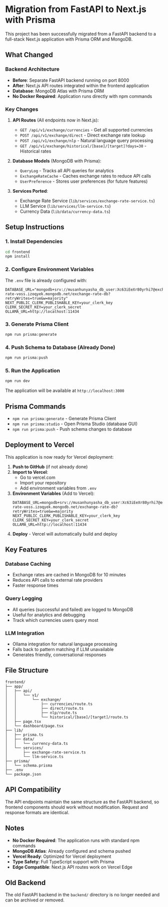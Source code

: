 # Migration from FastAPI to Next.js with Prisma

This project has been successfully migrated from a FastAPI backend to a full-stack Next.js application with Prisma ORM and MongoDB.

## What Changed

### Backend Architecture
- **Before**: Separate FastAPI backend running on port 8000
- **After**: Next.js API routes integrated within the frontend application
- **Database**: MongoDB Atlas with Prisma ORM
- **No Docker Required**: Application runs directly with npm commands

### Key Changes

1. **API Routes** (All endpoints now in Next.js):
   - `GET /api/v1/exchange/currencies` - Get all supported currencies
   - `POST /api/v1/exchange/direct` - Direct exchange rate lookup
   - `POST /api/v1/exchange/nlp` - Natural language query processing
   - `GET /api/v1/exchange/historical/[base]/[target]?days=30` - Historical rates

2. **Database Models** (MongoDB with Prisma):
   - `QueryLog` - Tracks all API queries for analytics
   - `ExchangeRateCache` - Caches exchange rates to reduce API calls
   - `UserPreference` - Stores user preferences (for future features)

3. **Services Ported**:
   - Exchange Rate Service (`lib/services/exchange-rate-service.ts`)
   - LLM Service (`lib/services/llm-service.ts`)
   - Currency Data (`lib/data/currency-data.ts`)

## Setup Instructions

### 1. Install Dependencies
```bash
cd frontend
npm install
```

### 2. Configure Environment Variables
The `.env` file is already configured with:
```env
DATABASE_URL="mongodb+srv://musanhunyasha_db_user:Xc63iEeXr80yrhi7@exchange-rate-voss.izoqyek.mongodb.net/exchange-rate-db?retryWrites=true&w=majority"
NEXT_PUBLIC_CLERK_PUBLISHABLE_KEY=your_clerk_key
CLERK_SECRET_KEY=your_clerk_secret
OLLAMA_URL=http://localhost:11434
```

### 3. Generate Prisma Client
```bash
npm run prisma:generate
```

### 4. Push Schema to Database (Already Done)
```bash
npm run prisma:push
```

### 5. Run the Application
```bash
npm run dev
```

The application will be available at `http://localhost:3000`

## Prisma Commands

- `npm run prisma:generate` - Generate Prisma Client
- `npm run prisma:studio` - Open Prisma Studio (database GUI)
- `npm run prisma:push` - Push schema changes to database

## Deployment to Vercel

This application is now ready for Vercel deployment:

1. **Push to GitHub** (if not already done)
2. **Import to Vercel**:
   - Go to vercel.com
   - Import your repository
   - Add environment variables from `.env`
3. **Environment Variables** (Add to Vercel):
   ```
   DATABASE_URL=mongodb+srv://musanhunyasha_db_user:Xc63iEeXr80yrhi7@exchange-rate-voss.izoqyek.mongodb.net/exchange-rate-db?retryWrites=true&w=majority
   NEXT_PUBLIC_CLERK_PUBLISHABLE_KEY=your_clerk_key
   CLERK_SECRET_KEY=your_clerk_secret
   OLLAMA_URL=http://localhost:11434
   ```
4. **Deploy** - Vercel will automatically build and deploy

## Key Features

### Database Caching
- Exchange rates are cached in MongoDB for 10 minutes
- Reduces API calls to external rate providers
- Faster response times

### Query Logging
- All queries (successful and failed) are logged to MongoDB
- Useful for analytics and debugging
- Track which currencies users query most

### LLM Integration
- Ollama integration for natural language processing
- Falls back to pattern matching if LLM unavailable
- Generates friendly, conversational responses

## File Structure

```
frontend/
├── app/
│   ├── api/
│   │   └── v1/
│   │       └── exchange/
│   │           ├── currencies/route.ts
│   │           ├── direct/route.ts
│   │           ├── nlp/route.ts
│   │           └── historical/[base]/[target]/route.ts
│   ├── page.tsx
│   └── dashboard/page.tsx
├── lib/
│   ├── prisma.ts
│   ├── data/
│   │   └── currency-data.ts
│   └── services/
│       ├── exchange-rate-service.ts
│       └── llm-service.ts
├── prisma/
│   └── schema.prisma
├── .env
└── package.json
```

## API Compatibility

The API endpoints maintain the same structure as the FastAPI backend, so frontend components should work without modification. Request and response formats are identical.

## Notes

- **No Docker Required**: The application runs with standard npm commands
- **MongoDB Atlas**: Already configured and schema pushed
- **Vercel Ready**: Optimized for Vercel deployment
- **Type Safety**: Full TypeScript support with Prisma
- **Edge Compatible**: Next.js API routes work on Vercel Edge

## Old Backend

The old FastAPI backend in the `backend/` directory is no longer needed and can be archived or removed.
